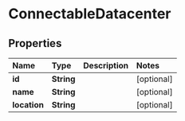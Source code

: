 # ConnectableDatacenter

## Properties

| Name | Type | Description | Notes |
| :--- | :--- | :--- | :--- |
| **id** | **String** |  | \[optional\] |
| **name** | **String** |  | \[optional\] |
| **location** | **String** |  | \[optional\] |

